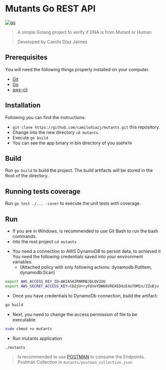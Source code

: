 # Mutants Go REST API

[![go](https://img.shields.io/badge/go-v1.13.X-cyan.svg)](https://golang.org/)

> A simple Golang project to verify if DNA is from Mutant or Human
>
>Developed by Camilo Díaz Jaimes

## Prerequisites

You will need the following things properly installed on your computer.

* [Git](http://git-scm.com/)
* [Go](https://golang.org/)
* [aws-cli](https://aws.amazon.com/es/cli/)

## Installation

Following you can find the instructions:

* `git clone https://github.com/camilodiazj/mutants.git` this repository.
* Change into the new directory `cd mutants`.
* Execute `go build`
* You can see the app binary in bin directory of you `$GOPATH`

## Build

Run `go build` to build the project. The build artifacts will be stored in the Root of the
directory.

## Running tests coverage

Run `go test ./... -cover` to execute the unit tests with coverage.

## Run
* If you are in Windows, is recommended to use Git Bash to run the bash commands.
* Into the root project `cd mutants`

- You need a connection to AWS DynamoDB to persist data, to achieved it You need the
  following credentials saved into your environment variables. 
  * (Attached policy with only following actions: dynamodb:PutItem, dynamodb:Scan)
  
```bash
export AWS_ACCESS_KEY_ID=AKIA5AIRNRRBJQLQV2UU
export AWS_SECRET_ACCESS_KEY=CDZjU+ryFUVeYDW66VREXED4zE4o7OM1n/2ZxBju
```
* Once you have credentials to DynamoDb connection, build the artifact:
```bash
go build
```
* Next, you need to change the access permission of file to be executable:
```bash
sudo chmod +x mutants
```
* Run mutants application
```bash
./mutants
```
> Is recommended to use [POSTMAN](https://www.postman.com/) to consume the Endpoints.
> Postman Collection in `mutants/postman_collection.json`  

